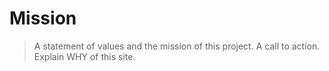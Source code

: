 # Mission

> A statement of values and the mission of this project. A call to action. Explain WHY of this site.